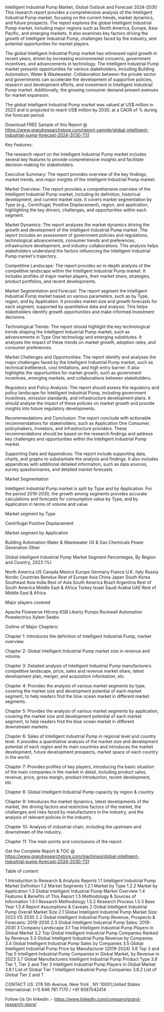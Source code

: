 Intelligent Industrial Pump Market, Global Outlook and Forecast 2024-2030
This research report provides a comprehensive analysis of the Intelligent Industrial Pump market, focusing on the current trends, market dynamics, and future prospects. The report explores the global Intelligent Industrial Pump market, including major regions such as North America, Europe, Asia-Pacific, and emerging markets. It also examines key factors driving the growth of Intelligent Industrial Pump, challenges faced by the industry, and potential opportunities for market players.

The global Intelligent Industrial Pump market has witnessed rapid growth in recent years, driven by increasing environmental concerns, government incentives, and advancements in technology. The Intelligent Industrial Pump market presents opportunities for various stakeholders, including Building Automation, Water & Wastewater. Collaboration between the private sector and governments can accelerate the development of supportive policies, research and development efforts, and investment in Intelligent Industrial Pump market. Additionally, the growing consumer demand present avenues for market expansion.

The global Intelligent Industrial Pump market was valued at US$ million in 2023 and is projected to reach US$ million by 2030, at a CAGR of % during the forecast period.

Download FREE Sample of this Report @ https://www.grandresearchstore.com/report-sample/global-intelligent-industrial-pump-forecast-2024-2030-731


Key Features:

The research report on the Intelligent Industrial Pump market includes several key features to provide comprehensive insights and facilitate decision-making for stakeholders.

Executive Summary: The report provides overview of the key findings, market trends, and major insights of the Intelligent Industrial Pump market.

Market Overview: The report provides a comprehensive overview of the Intelligent Industrial Pump market, including its definition, historical development, and current market size. It covers market segmentation by Type (e.g., Centrifugal, Positive Displacement), region, and application, highlighting the key drivers, challenges, and opportunities within each segment.

Market Dynamics: The report analyses the market dynamics driving the growth and development of the Intelligent Industrial Pump market. The report includes an assessment of government policies and regulations, technological advancements, consumer trends and preferences, infrastructure development, and industry collaborations. This analysis helps stakeholders understand the factors influencing the Intelligent Industrial Pump market's trajectory.

Competitive Landscape: The report provides an in-depth analysis of the competitive landscape within the Intelligent Industrial Pump market. It includes profiles of major market players, their market share, strategies, product portfolios, and recent developments.

Market Segmentation and Forecast: The report segment the Intelligent Industrial Pump market based on various parameters, such as by Type, region, and by Application. It provides market size and growth forecasts for each segment, supported by quantitative data and analysis. This helps stakeholders identify growth opportunities and make informed investment decisions.

Technological Trends: The report should highlight the key technological trends shaping the Intelligent Industrial Pump market, such as advancements in Type One technology and emerging substitutes. It analyses the impact of these trends on market growth, adoption rates, and consumer preferences.

Market Challenges and Opportunities: The report identify and analyses the major challenges faced by the Intelligent Industrial Pump market, such as technical bottleneck, cost limitations, and high entry barrier. It also highlights the opportunities for market growth, such as government incentives, emerging markets, and collaborations between stakeholders.

Regulatory and Policy Analysis: The report should assess the regulatory and policy landscape for Intelligent Industrial Pump, including government incentives, emission standards, and infrastructure development plans. It should analyse the impact of these policies on market growth and provide insights into future regulatory developments.

Recommendations and Conclusion: The report conclude with actionable recommendations for stakeholders, such as Application One Consumer, policymakers, investors, and infrastructure providers. These recommendations should be based on the research findings and address key challenges and opportunities within the Intelligent Industrial Pump market.

Supporting Data and Appendices: The report include supporting data, charts, and graphs to substantiate the analysis and findings. It also includes appendices with additional detailed information, such as data sources, survey questionnaires, and detailed market forecasts.

Market Segmentation

Intelligent Industrial Pump market is split by Type and by Application. For the period 2019-2030, the growth among segments provides accurate calculations and forecasts for consumption value by Type, and by Application in terms of volume and value.



Market segment by Type



Centrifugal
Positive Displacement


Market segment by Application



Building Automation
Water & Wastewater
Oil & Gas
Chemicals
Power Generation
Other


Global Intelligent Industrial Pump Market Segment Percentages, By Region and Country, 2023 (%)



North America
US
Canada
Mexico
Europe
Germany
France
U.K.
Italy
Russia
Nordic Countries
Benelux
Rest of Europe
Asia
China
Japan
South Korea
Southeast Asia
India
Rest of Asia
South America
Brazil
Argentina
Rest of South America
Middle East & Africa
Turkey
Israel
Saudi Arabia
UAE
Rest of Middle East & Africa


Major players covered



Apache
Flowserve
Hilcorp
KSB
Liberty Pumps
Rockwell Automation
Powelectrics
Xylem
Seebo


Outline of Major Chapters:

Chapter 1: Introduces the definition of Intelligent Industrial Pump, market overview.

Chapter 2: Global Intelligent Industrial Pump market size in revenue and volume.

Chapter 3: Detailed analysis of Intelligent Industrial Pump manufacturers competitive landscape, price, sales and revenue market share, latest development plan, merger, and acquisition information, etc.

Chapter 4: Provides the analysis of various market segments by type, covering the market size and development potential of each market segment, to help readers find the blue ocean market in different market segments.

Chapter 5: Provides the analysis of various market segments by application, covering the market size and development potential of each market segment, to help readers find the blue ocean market in different downstream markets.

Chapter 6: Sales of Intelligent Industrial Pump in regional level and country level. It provides a quantitative analysis of the market size and development potential of each region and its main countries and introduces the market development, future development prospects, market space of each country in the world.

Chapter 7: Provides profiles of key players, introducing the basic situation of the main companies in the market in detail, including product sales, revenue, price, gross margin, product introduction, recent development, etc.

Chapter 8: Global Intelligent Industrial Pump capacity by region & country.

Chapter 9: Introduces the market dynamics, latest developments of the market, the driving factors and restrictive factors of the market, the challenges and risks faced by manufacturers in the industry, and the analysis of relevant policies in the industry.

Chapter 10: Analysis of industrial chain, including the upstream and downstream of the industry.

Chapter 11: The main points and conclusions of the report.

Get the Complete Report & TOC @ https://www.grandresearchstore.com/machines/global-intelligent-industrial-pump-forecast-2024-2030-731

Table of content

1 Introduction to Research & Analysis Reports
1.1 Intelligent Industrial Pump Market Definition
1.2 Market Segments
1.2.1 Market by Type
1.2.2 Market by Application
1.3 Global Intelligent Industrial Pump Market Overview
1.4 Features & Benefits of This Report
1.5 Methodology & Sources of Information
1.5.1 Research Methodology
1.5.2 Research Process
1.5.3 Base Year
1.5.4 Report Assumptions & Caveats
2 Global Intelligent Industrial Pump Overall Market Size
2.1 Global Intelligent Industrial Pump Market Size: 2023 VS 2030
2.2 Global Intelligent Industrial Pump Revenue, Prospects & Forecasts: 2019-2030
2.3 Global Intelligent Industrial Pump Sales: 2019-2030
3 Company Landscape
3.1 Top Intelligent Industrial Pump Players in Global Market
3.2 Top Global Intelligent Industrial Pump Companies Ranked by Revenue
3.3 Global Intelligent Industrial Pump Revenue by Companies
3.4 Global Intelligent Industrial Pump Sales by Companies
3.5 Global Intelligent Industrial Pump Price by Manufacturer (2019-2024)
3.6 Top 3 and Top 5 Intelligent Industrial Pump Companies in Global Market, by Revenue in 2023
3.7 Global Manufacturers Intelligent Industrial Pump Product Type
3.8 Tier 1, Tier 2 and Tier 3 Intelligent Industrial Pump Players in Global Market
3.8.1 List of Global Tier 1 Intelligent Industrial Pump Companies
3.8.2 List of Global Tier 2 and T

CONTACT US:
276 5th Avenue, New York , NY 10001,United States
International: (+1) 646 781 7170 / +91 8087042414

Follow Us On linkedin :- https://www.linkedin.com/company/grand-research-store/
